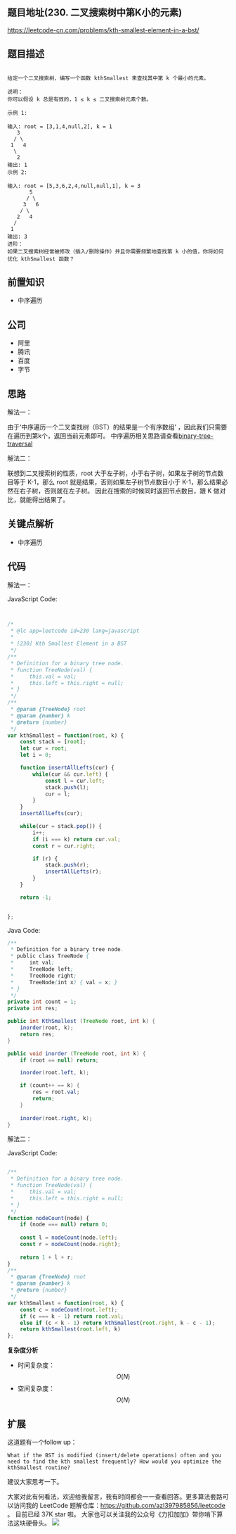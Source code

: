 ## 题目地址(230. 二叉搜索树中第K小的元素)

https://leetcode-cn.com/problems/kth-smallest-element-in-a-bst/

## 题目描述

```

给定一个二叉搜索树，编写一个函数 kthSmallest 来查找其中第 k 个最小的元素。

说明：
你可以假设 k 总是有效的，1 ≤ k ≤ 二叉搜索树元素个数。

示例 1:

输入: root = [3,1,4,null,2], k = 1
   3
  / \
 1   4
  \
   2
输出: 1
示例 2:

输入: root = [5,3,6,2,4,null,null,1], k = 3
       5
      / \
     3   6
    / \
   2   4
  /
 1
输出: 3
进阶：
如果二叉搜索树经常被修改（插入/删除操作）并且你需要频繁地查找第 k 小的值，你将如何优化 kthSmallest 函数？

```

## 前置知识

- 中序遍历

## 公司

- 阿里
- 腾讯
- 百度
- 字节
  
## 思路

解法一：

由于‘中序遍历一个二叉查找树（BST）的结果是一个有序数组’ ，因此我们只需要在遍历到第k个，返回当前元素即可。
中序遍历相关思路请查看[binary-tree-traversal](../thinkings/binary-tree-traversal.md)

解法二：

联想到二叉搜索树的性质，root 大于左子树，小于右子树，如果左子树的节点数目等于 K-1，那么 root 就是结果，否则如果左子树节点数目小于 K-1，那么结果必然在右子树，否则就在左子树。
因此在搜索的时候同时返回节点数目，跟 K 做对比，就能得出结果了。


## 关键点解析

- 中序遍历

## 代码

解法一：

JavaScript Code:

```js


/*
 * @lc app=leetcode id=230 lang=javascript
 *
 * [230] Kth Smallest Element in a BST
 */
/**
 * Definition for a binary tree node.
 * function TreeNode(val) {
 *     this.val = val;
 *     this.left = this.right = null;
 * }
 */
/**
 * @param {TreeNode} root
 * @param {number} k
 * @return {number}
 */
var kthSmallest = function(root, k) {
    const stack = [root];
    let cur = root;
    let i = 0;

    function insertAllLefts(cur) {
        while(cur && cur.left) {
            const l = cur.left;
            stack.push(l);
            cur = l;
        }
    }
    insertAllLefts(cur);

    while(cur = stack.pop()) {
        i++;
        if (i === k) return cur.val;
        const r = cur.right;

        if (r) {
            stack.push(r);
            insertAllLefts(r);
        }
    }

    return -1;

    
};
```

Java Code:

```java
/**
 * Definition for a binary tree node.
 * public class TreeNode {
 *     int val;
 *     TreeNode left;
 *     TreeNode right;
 *     TreeNode(int x) { val = x; }
 * }
 */
private int count = 1;
private int res;

public int KthSmallest (TreeNode root, int k) {
    inorder(root, k);
    return res;
}

public void inorder (TreeNode root, int k) {
    if (root == null) return;

    inorder(root.left, k);

    if (count++ == k) {
        res = root.val;
        return;
    }
    
    inorder(root.right, k);
}
```

解法二：

JavaScript Code:

```js

/**
 * Definition for a binary tree node.
 * function TreeNode(val) {
 *     this.val = val;
 *     this.left = this.right = null;
 * }
 */
function nodeCount(node) {
    if (node === null) return 0;
    
    const l = nodeCount(node.left);
    const r = nodeCount(node.right);
    
    return 1 + l + r;
}
/**
 * @param {TreeNode} root
 * @param {number} k
 * @return {number}
 */
var kthSmallest = function(root, k) {
    const c = nodeCount(root.left);
    if (c === k - 1) return root.val;
    else if (c < k - 1) return kthSmallest(root.right, k - c - 1);
    return kthSmallest(root.left, k)
};

```

**复杂度分析**

- 时间复杂度：$$O(N)$$
- 空间复杂度：$$O(N)$$

## 扩展

这道题有一个follow up：

`What if the BST is modified (insert/delete operations) often and you need to find the kth smallest frequently?
     How would you optimize the kthSmallest routine?`

建议大家思考一下。

大家对此有何看法，欢迎给我留言，我有时间都会一一查看回答。更多算法套路可以访问我的 LeetCode 题解仓库：https://github.com/azl397985856/leetcode 。 目前已经 37K star 啦。
大家也可以关注我的公众号《力扣加加》带你啃下算法这块硬骨头。
![](https://tva1.sinaimg.cn/large/007S8ZIlly1gfcuzagjalj30p00dwabs.jpg)

